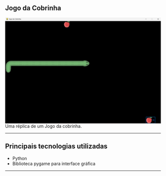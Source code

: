 ## Jogo da Cobrinha


<p><img align="right" src="https://github.com/0Kunz/PROJETOS/blob/main/Jogo%20da%20Cobrinha/apresentação/Captura%20de%20tela%202024-08-04%20141021.png" /></p>


<p>Uma réplica de um Jogo da cobrinha.</p>
<hr>

## Principais tecnologias utilizadas

* Python
* Biblioteca pygame para interface gráfica

<hr>
</body>


